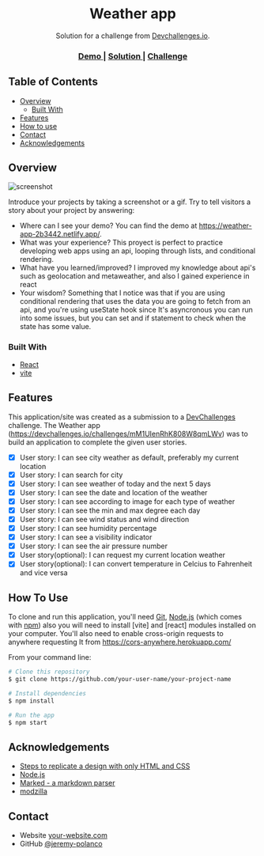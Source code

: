 <!-- Please update value in the {}  -->

<h1 align="center">Weather app</h1>

<div align="center">
   Solution for a challenge from  <a href="http://devchallenges.io" target="_blank">Devchallenges.io</a>.
</div>

<div align="center">
  <h3>
    <a href="https://weather-app-2b3442.netlify.app/">
      Demo
    </a>
    <span> | </span>
    <a href="https://github.com/Jeremy-Polanco/wheater-app">
      Solution
    </a>
    <span> | </span>
    <a href="https://devchallenges.io/challenges/mM1UIenRhK808W8qmLWv">
      Challenge
    </a>
  </h3>
</div>

<!-- TABLE OF CONTENTS -->

## Table of Contents

- [Overview](#overview)
  - [Built With](#built-with)
- [Features](#features)
- [How to use](#how-to-use)
- [Contact](#contact)
- [Acknowledgements](#acknowledgements)

<!-- OVERVIEW -->

## Overview

![screenshot](https://user-images.githubusercontent.com/85263988/160262539-2fd3766d-bc80-4c25-a4fb-7482778cff72.png)

Introduce your projects by taking a screenshot or a gif. Try to tell visitors a story about your project by answering:

- Where can I see your demo?
  You can find the demo at https://weather-app-2b3442.netlify.app/.
- What was your experience?
  This proyect is perfect to practice developing web apps using an api, looping through lists, and conditional rendering.
- What have you learned/improved?
  I improved my knowledge about api's such as geolocation and metaweather, and also I gained experience in react
- Your wisdom? 
  Something that I notice was that if you are using conditional rendering that uses the data you are going to fetch from an api, and you're using useState hook since
  It's asyncronous you can run into some issues, but you can set and if statement to check when the state has some value.

### Built With

<!-- This section should list any major frameworks that you built your project using. Here are a few examples.-->

- [React](https://reactjs.org/)
- [vite](https://vitejs.dev/)

## Features

<!-- List the features of your application or follow the template. Don't share the figma file here :) -->

This application/site was created as a submission to a [DevChallenges](https://devchallenges.io/challenges) challenge. The Weather app (https://devchallenges.io/challenges/mM1UIenRhK808W8qmLWv) was to build an application to complete the given user stories.

- [x] User story: I can see city weather as default, preferably my current location
- [x] User story: I can search for city
- [x] User story: I can see weather of today and the next 5 days
- [x] User story: I can see the date and location of the weather
- [x] User story: I can see according to image for each type of weather
- [x] User story: I can see the min and max degree each day
- [x] User story: I can see wind status and wind direction
- [x] User story: I can see humidity percentage
- [x] User story: I can see a visibility indicator
- [x] User story: I can see the air pressure number
- [x] User story(optional): I can request my current location weather
- [x] User story(optional): I can convert temperature in Celcius to Fahrenheit and vice versa

## How To Use

<!-- Example: -->

To clone and run this application, you'll need [Git](https://git-scm.com), [Node.js](https://nodejs.org/en/download/) (which comes with [npm](http://npmjs.com)) also you will need to install [vite] and [react] modules installed on your computer. 
You'll also need to enable cross-origin requests to anywhere requesting It from https://cors-anywhere.herokuapp.com/

From your command line:

```bash
# Clone this repository
$ git clone https://github.com/your-user-name/your-project-name

# Install dependencies
$ npm install

# Run the app
$ npm start
```

## Acknowledgements

<!-- This section should list any articles or add-ons/plugins that helps you to complete the project. This is optional but it will help you in the future. For example: -->

- [Steps to replicate a design with only HTML and CSS](https://devchallenges-blogs.web.app/how-to-replicate-design/)
- [Node.js](https://nodejs.org/)
- [Marked - a markdown parser](https://github.com/chjj/marked)
- [modzilla](https://developer.mozilla.org/es)

## Contact

- Website [your-website.com](https://{your-web-site-link})
- GitHub [@jeremy-polanco](https://{github.com/your-usermame})
